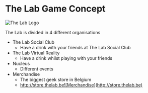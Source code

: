 # The Lab Game Concept
![The Lab Logo](https://raw.githubusercontent.com/lotusfreak15/thelab/master/img/logo.png)

The Lab is divided in 4 different organisations

- The Lab Social Club
  - Have a drink with your friends at The Lab Social Club
- The Lab Virtual Reality
  - Have a drink whilst playing with your friends
- Nucleus
  - Different events
- Merchandise
  - The biggest geek store in Belgium
  - http://store.thelab.be![Merchandise](http://store.thelab.be)
